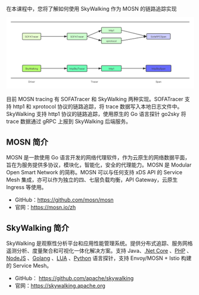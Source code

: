 在本课程中，您将了解如何使用 SkyWalking 作为 MOSN 的链路追踪实现

![trace-framework](https://raw.githubusercontent.com/mosn/mosn-tutorial/master/istio/mosn-with-skywalking/install/img/trace-framework.jpg)

目前 MOSN tracing 有 SOFATracer 和 SkyWalking 两种实现。SOFATracer 支持 http1 和 xprotocol 协议的链路追踪，将 trace 数据写入本地日志文件中。SkyWalking 支持 http1 协议的链路追踪，使用原生的 Go 语言探针 go2sky 将 trace 数据通过 gRPC 上报到 SkyWalking 后端服务。

## MOSN 简介

MOSN 是一款使用 Go 语言开发的网络代理软件，作为云原生的网络数据平面，旨在为服务提供多协议，模块化，智能化，安全的代理能力。MOSN 是 Modular Open Smart Network 的简称。MOSN 可以与任何支持 xDS API 的 Service Mesh 集成，亦可以作为独立的四、七层负载均衡，API Gateway，云原生 Ingress 等使用。

- GitHub：https://github.com/mosn/mosn
- 官网：https://mosn.io/zh

## SkyWalking 简介

SkyWalking 是观察性分析平台和应用性能管理系统。提供分布式追踪、服务网格遥测分析、度量聚合和可视化一体化解决方案。支持 Java、[.Net Core](https://github.com/SkyAPM/SkyAPM-dotnet) 、[PHP](https://github.com/SkyAPM/SkyAPM-php-sdk) 、[NodeJS](https://github.com/SkyAPM/SkyAPM-nodejs) 、[Golang](https://github.com/SkyAPM/go2sky) 、[LUA](https://github.com/apache/skywalking-nginx-lua) 、[Python](https://github.com/apache/skywalking-python) 语言探针，支持 Envoy/MOSN + Istio 构建的 Service Mesh。

- GitHub： https://github.com/apache/skywalking
- 官网：https://skywalking.apache.org